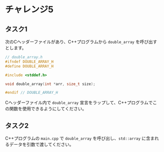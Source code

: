 # チャレンジ5

## タスク1

次のCヘッダーファイルがあり、C++プログラムから `double_array` を呼び出すとします。

```c
// double_array.h
#ifndef DOUBLE_ARRAY_H
#define DOUBLE_ARRAY_H

#include <stddef.h>

void double_array(int *arr, size_t size);

#endif // DOUBLE_ARRAY_H
```

Cヘッダーファイル内で `double_array` 宣言をラップして、C++プログラムでこの関数を使用できるようにしてください。

## タスク2

C++プログラムの `main.cpp` で `double_array` を呼び出し、`std::array` に含まれるデータを引数で渡してください。
